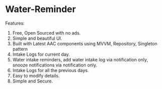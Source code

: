 # Water-Reminder

Features:

1.   Free, Open Sourced with no ads.
2.   Simple and beautiful UI.
3.   Built with Latest AAC components using MVVM, Repository, Singleton pattern
4.   Intake Logs for current day.
5.   Water intake reminders, add water intake log via notification only, snooze notifications via notification only.
6.   Intake Logs for all the previous days.
7.   Easy to modify details.
8.   Simple and Secure.
